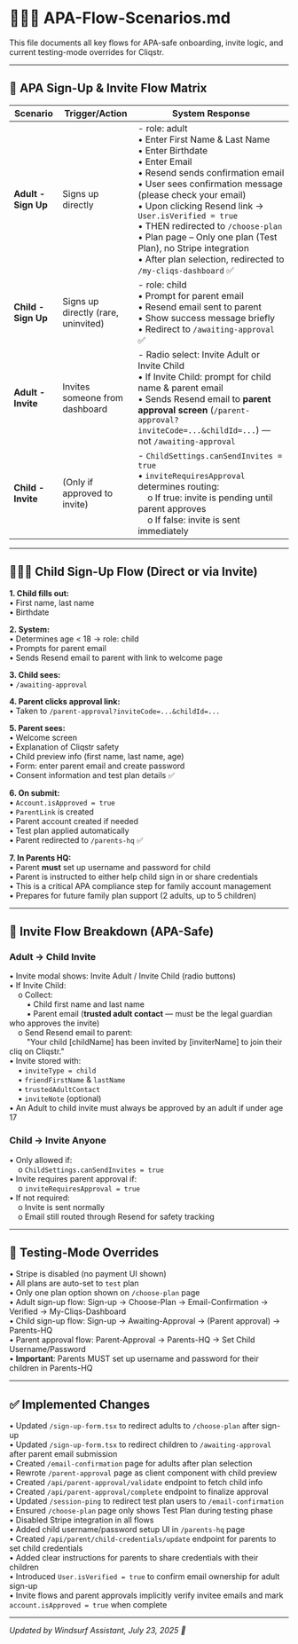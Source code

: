 # 👨‍👩‍👧 APA-Flow-Scenarios.md

This file documents all key flows for APA-safe onboarding, invite logic, and current testing-mode overrides for Cliqstr.

---

## 🔐 APA Sign-Up & Invite Flow Matrix

| Scenario            | Trigger/Action                      | System Response                                                                                                                                                                                                                                                                                                                                                                                                              |
| ------------------- | ----------------------------------- | ---------------------------------------------------------------------------------------------------------------------------------------------------------------------------------------------------------------------------------------------------------------------------------------------------------------------------------------------------------------------------------------------------------------------------- |
| **Adult - Sign Up** | Signs up directly                   | - role: adult<br>• Enter First Name & Last Name<br>• Enter Birthdate<br>• Enter Email<br>• Resend sends confirmation email<br>• User sees confirmation message (please check your email)<br>• Upon clicking Resend link → `User.isVerified = true`<br>• THEN redirected to `/choose-plan`<br>• Plan page – Only one plan (Test Plan), no Stripe integration<br>• After plan selection, redirected to `/my-cliqs-dashboard` ✅ |
| **Child - Sign Up** | Signs up directly (rare, uninvited) | - role: child<br>• Prompt for parent email<br>• Resend email sent to parent<br>• Show success message briefly<br>• Redirect to `/awaiting-approval` ✅                                                                                                                                                                                                                                                                        |
| **Adult - Invite**  | Invites someone from dashboard      | - Radio select: Invite Adult or Invite Child<br>• If Invite Child: prompt for child name & parent email<br>• Sends Resend email to **parent approval screen** (`/parent-approval?inviteCode=...&childId=...`) — not `/awaiting-approval`                                                                                                                                                                                     |
| **Child - Invite**  | (Only if approved to invite)        | - `ChildSettings.canSendInvites = true`<br>• `inviteRequiresApproval` determines routing:<br>    o If true: invite is pending until parent approves<br>    o If false: invite is sent immediately                                                                                                                                                                                                                            |

---

## 👨‍👩‍👧 Child Sign-Up Flow (Direct or via Invite)

**1. Child fills out:**<br>• First name, last name<br>• Birthdate

**2. System:**<br>• Determines age < 18 → role: child<br>• Prompts for parent email<br>• Sends Resend email to parent with link to welcome page

**3. Child sees:**<br>• `/awaiting-approval`

**4. Parent clicks approval link:**<br>• Taken to `/parent-approval?inviteCode=...&childId=...`

**5. Parent sees:**<br>• Welcome screen<br>• Explanation of Cliqstr safety<br>• Child preview info (first name, last name, age)<br>• Form: enter parent email and create password<br>• Consent information and test plan details ✅

**6. On submit:**<br>• `Account.isApproved = true`<br>• `ParentLink` is created<br>• Parent account created if needed<br>• Test plan applied automatically<br>• Parent redirected to `/parents-hq` ✅

**7. In Parents HQ:**<br>• Parent **must** set up username and password for child<br>• Parent is instructed to either help child sign in or share credentials<br>• This is a critical APA compliance step for family account management<br>• Prepares for future family plan support (2 adults, up to 5 children)

---

## 👀 Invite Flow Breakdown (APA-Safe)

### **Adult → Child Invite**

• Invite modal shows: Invite Adult / Invite Child (radio buttons)<br>• If Invite Child:<br>    o Collect:<br>        ▪ Child first name and last name<br>        ▪ Parent email (**trusted adult contact** — must be the legal guardian who approves the invite)<br>    o Send Resend email to parent:<br>        "Your child \[childName] has been invited by \[inviterName] to join their cliq on Cliqstr."<br>• Invite stored with:<br>    ▪ `inviteType = child`<br>    ▪ `friendFirstName` & `lastName`<br>    ▪ `trustedAdultContact`<br>    ▪ `inviteNote` (optional)<br>• An Adult to child invite must always be approved by an adult if under age 17

### **Child → Invite Anyone**

• Only allowed if:<br>    o `ChildSettings.canSendInvites = true`<br>• Invite requires parent approval if:<br>    o `inviteRequiresApproval = true`<br>• If not required:<br>    o Invite is sent normally<br>    o Email still routed through Resend for safety tracking

---

## 🚧 Testing-Mode Overrides

• Stripe is disabled (no payment UI shown)<br>• All plans are auto-set to `test` plan<br>• Only one plan option shown on `/choose-plan` page<br>• Adult sign-up flow: Sign-up → Choose-Plan → Email-Confirmation → Verified → My-Cliqs-Dashboard<br>• Child sign-up flow: Sign-up → Awaiting-Approval → (Parent approval) → Parents-HQ<br>• Parent approval flow: Parent-Approval → Parents-HQ → Set Child Username/Password<br>• **Important**: Parents MUST set up username and password for their children in Parents-HQ

---

## ✅ Implemented Changes

• Updated `/sign-up-form.tsx` to redirect adults to `/choose-plan` after sign-up<br>• Updated `/sign-up-form.tsx` to redirect children to `/awaiting-approval` after parent email submission<br>• Created `/email-confirmation` page for adults after plan selection<br>• Rewrote `/parent-approval` page as client component with child preview<br>• Created `/api/parent-approval/validate` endpoint to fetch child info<br>• Created `/api/parent-approval/complete` endpoint to finalize approval<br>• Updated `/session-ping` to redirect test plan users to `/email-confirmation`<br>• Ensured `/choose-plan` page only shows Test Plan during testing phase<br>• Disabled Stripe integration in all flows<br>• Added child username/password setup UI in `/parents-hq` page<br>• Created `/api/parent/child-credentials/update` endpoint for parents to set child credentials<br>• Added clear instructions for parents to share credentials with their children<br>• Introduced `User.isVerified = true` to confirm email ownership for adult sign-up<br>• Invite flows and parent approvals implicitly verify invitee emails and mark `account.isApproved = true` when complete

---

*Updated by Windsurf Assistant, July 23, 2025 💖*
